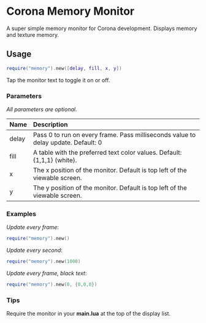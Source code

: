 # Corona Memory Monitor
A super simple memory monitor for Corona development. Displays memory and texture memory.

## Usage

```lua
require("memory").new([delay, fill, x, y])
```

Tap the monitor text to toggle it on or off.

### Parameters

_All parameters are optional._

|Name|Description|
|:----|:-----------|
|delay|Pass 0 to run on every frame. Pass milliseconds value to delay update. Default: 0|
|fill|A table with the preferred text color values. Default: {1,1,1} (white).|
|x|The x position of the monitor. Default is top left of the viewable screen.|
|y|The y position of the monitor. Default is top left of the viewable screen.|

### Examples

_Update every frame_:

```lua
require("memory").new()
```

_Update every second_:

```lua
require("memory").new(1000)
```

_Update every frame, black text_:

```lua
require("memory").new(0, {0,0,0})
```

### Tips

Require the monitor in your __main.lua__ at the top of the display list.